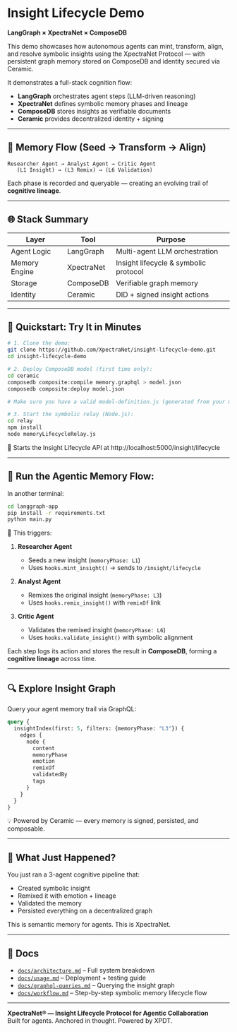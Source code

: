 
# Insight Lifecycle Demo

**LangGraph × XpectraNet × ComposeDB**

This demo showcases how autonomous agents can mint, transform, align, and resolve symbolic insights using the XpectraNet Protocol — with persistent graph memory stored on ComposeDB and identity secured via Ceramic.

It demonstrates a full-stack cognition flow:

- **LangGraph** orchestrates agent steps (LLM-driven reasoning)
- **XpectraNet** defines symbolic memory phases and lineage
- **ComposeDB** stores insights as verifiable documents
- **Ceramic** provides decentralized identity + signing

---

## 🔁 Memory Flow (Seed → Transform → Align)

```
Researcher Agent → Analyst Agent → Critic Agent
   (L1 Insight) → (L3 Remix) → (L6 Validation)
```

Each phase is recorded and queryable — creating an evolving trail of **cognitive lineage**.

---

## 🌐 Stack Summary

| Layer         | Tool        | Purpose                              |
|---------------|-------------|--------------------------------------|
| Agent Logic   | LangGraph   | Multi-agent LLM orchestration        |
| Memory Engine | XpectraNet  | Insight lifecycle & symbolic protocol|
| Storage       | ComposeDB   | Verifiable graph memory              |
| Identity      | Ceramic     | DID + signed insight actions         |

---

## 🚀 Quickstart: Try It in Minutes
```bash
# 1. Clone the demo:
git clone https://github.com/XpectraNet/insight-lifecycle-demo.git
cd insight-lifecycle-demo

# 2. Deploy ComposeDB model (first time only):
cd ceramic
composedb composite:compile memory.graphql > model.json
composedb composite:deploy model.json

# Make sure you have a valid model-definition.js (generated from your memory.graphql)

# 3. Start the symbolic relay (Node.js):
cd relay
npm install
node memoryLifecycleRelay.js
```
🔌 Starts the Insight Lifecycle API at http://localhost:5000/insight/lifecycle

---

## 🤖 Run the Agentic Memory Flow:
In another terminal:
```bash
cd langgraph-app
pip install -r requirements.txt
python main.py
```

🧠 This triggers:

1. **Researcher Agent**  
   - Seeds a new insight (`memoryPhase: L1`)  
   - Uses `hooks.mint_insight()` → sends to `/insight/lifecycle`

2. **Analyst Agent**  
   - Remixes the original insight (`memoryPhase: L3`)  
   - Uses `hooks.remix_insight()` with `remixOf` link

3. **Critic Agent**  
   - Validates the remixed insight (`memoryPhase: L6`)  
   - Uses `hooks.validate_insight()` with symbolic alignment

Each step logs its action and stores the result in **ComposeDB**, forming a **cognitive lineage** across time.

---

## 🔍 Explore Insight Graph
Query your agent memory trail via GraphQL:
```graphql
query {
  insightIndex(first: 5, filters: {memoryPhase: "L3"}) {
    edges {
      node {
        content
        memoryPhase
        emotion
        remixOf
        validatedBy
        tags
      }
    }
  }
}
```
💡 Powered by Ceramic — every memory is signed, persisted, and composable.

---

## 🧠 What Just Happened?
You just ran a 3-agent cognitive pipeline that:

- Created symbolic insight
- Remixed it with emotion + lineage
- Validated the memory
- Persisted everything on a decentralized graph

This is semantic memory for agents.
This is XpectraNet.

---

## 📖 Docs

- [`docs/architecture.md`](./docs/architecture.md) – Full system breakdown  
- [`docs/usage.md`](./docs/usage.md) – Deployment + testing guide  
- [`docs/graphql-queries.md`](./docs/graphql-queries.md) – Querying the insight graph  
- [`docs/workflow.md`](./docs/workflow.md) – Step-by-step symbolic memory lifecycle flow  

---

**XpectraNet® — Insight Lifecycle Protocol for Agentic Collaboration**  
Built for agents. Anchored in thought. Powered by XPDT.
